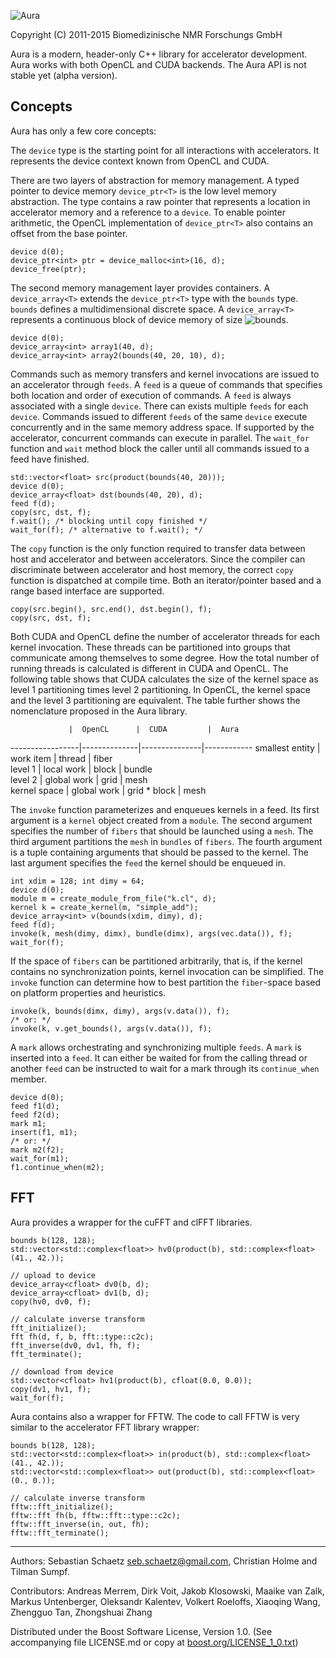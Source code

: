 ![Aura](https://raw.githubusercontent.com/sschaetz/aura/develop/doc/logo.png)

Copyright (C) 2011-2015 Biomedizinische NMR Forschungs GmbH

Aura is a modern, header-only C++ library for accelerator development. Aura 
works with both OpenCL and CUDA backends. The Aura API is not stable yet (alpha
version).

## Concepts

Aura has only a few core concepts:

The `device` type is the starting point for all interactions with accelerators. It represents the device context known from OpenCL and CUDA. 

There are two layers of abstraction for memory management. A typed pointer to device memory `device_ptr<T>` is the low level memory abstraction. The type contains a raw pointer that represents a location in accelerator memory and a reference to a `device`. To enable pointer arithmetic, the OpenCL implementation of `device_ptr<T>` also contains an offset from the base pointer.

~~~{.cpp}
device d(0);
device_ptr<int> ptr = device_malloc<int>(16, d);
device_free(ptr);
~~~

The second memory management layer provides containers. A `device_array<T>` extends the `device_ptr<T>` type with the `bounds` type. `bounds` defines a multidimensional discrete space. A `device_array<T>` represents a continuous block of device memory of size ![bounds](https://raw.github.com/sschaetz/aura/develop/thoughts/bounds_formula.png).

~~~{.cpp}
device d(0);
device_array<int> array1(40, d);
device_array<int> array2(bounds(40, 20, 10), d);
~~~

Commands such as memory transfers and kernel invocations are issued to an accelerator through `feeds`. A `feed` is a queue of commands that specifies both location and order of execution of commands. A `feed` is always associated with a single `device`. There can exists multiple `feeds` for each `device`. Commands issued to different `feeds` of the same `device` execute concurrently and in the same memory address space. If supported by the accelerator, concurrent commands can execute in parallel. The `wait_for` function and `wait` method block the caller until all commands issued to a feed have finished.

~~~{.cpp}
std::vector<float> src(product(bounds(40, 20)));
device d(0);
device_array<float> dst(bounds(40, 20), d);
feed f(d);
copy(src, dst, f);
f.wait(); /* blocking until copy finished */
wait_for(f); /* alternative to f.wait(); */
~~~

The `copy` function is the only function required to transfer data between host and accelerator and between accelerators. Since the compiler can discriminate between accelerator and host memory, the correct `copy` function is dispatched at compile time. Both an iterator/pointer based and a range based interface are supported.

~~~{.cpp}
copy(src.begin(), src.end(), dst.begin(), f);
copy(src, dst, f);
~~~

Both CUDA and OpenCL define the number of accelerator threads for each kernel invocation. These threads can be partitioned into groups that communicate among themselves to some degree. How the total number of running threads is calculated is different in CUDA and OpenCL. The following table shows that CUDA calculates the size of the kernel space as level 1 partitioning times level 2 partitioning. In OpenCL, the kernel space and the level 3 partitioning are equivalent. The table further shows the nomenclature proposed in the Aura library. 

                 |  OpenCL      |  CUDA         |  Aura 
-----------------|--------------|---------------|------------
 smallest entity |  work item   |  thread       |  fiber    
 level 1         |  local work  |  block        |  bundle   
 level 2         |  global work |  grid         |  mesh     
 kernel space    |  global work |  grid * block |  mesh      



The `invoke` function parameterizes and enqueues kernels in a feed. Its first argument is a `kernel` object created from a `module`. The second argument specifies the number of `fibers` that should be launched using a `mesh`. The third argument partitions the `mesh` in `bundles` of `fibers`. The fourth argument is a tuple
containing arguments that should be passed to the kernel. The last argument specifies the `feed` the kernel should be enqueued in.

~~~{.cpp}
int xdim = 128; int dimy = 64;
device d(0);
module m = create_module_from_file("k.cl", d);
kernel k = create_kernel(m, "simple_add");
device_array<int> v(bounds(xdim, dimy), d);
feed f(d);
invoke(k, mesh(dimy, dimx), bundle(dimx), args(vec.data()), f);
wait_for(f);
~~~

If the space of `fibers` can be partitioned arbitrarily, that is, if the kernel contains no synchronization points, kernel invocation can be simplified. The `invoke` function can determine how to best partition the `fiber`-space based on platform properties and heuristics.

~~~{.cpp}
invoke(k, bounds(dimx, dimy), args(v.data()), f);
/* or: */
invoke(k, v.get_bounds(), args(v.data()), f);
~~~

A `mark` allows orchestrating and synchronizing multiple `feeds`. A `mark` is inserted into a `feed`. It can either be waited for from the calling thread or another `feed` can be instructed to wait for a mark through its `continue_when` member.

~~~{.cpp}
device d(0);  
feed f1(d);
feed f2(d);
mark m1;
insert(f1, m1);
/* or: */
mark m2(f2);
wait_for(m1);
f1.continue_when(m2);
~~~

## FFT

Aura provides a wrapper for the cuFFT and clFFT libraries. 

~~~{.cpp}
bounds b(128, 128);
std::vector<std::complex<float>> hv0(product(b), std::complex<float>(41., 42.));

// upload to device
device_array<cfloat> dv0(b, d);
device_array<cfloat> dv1(b, d);
copy(hv0, dv0, f);

// calculate inverse transform
fft_initialize();
fft fh(d, f, b, fft::type::c2c);
fft_inverse(dv0, dv1, fh, f);
fft_terminate();

// download from device
std::vector<cfloat> hv1(product(b), cfloat(0.0, 0.0));
copy(dv1, hv1, f);
wait_for(f);
~~~

Aura contains also a wrapper for FFTW. The code to call FFTW is very similar to the accelerator FFT library wrapper:

~~~{.cpp}
bounds b(128, 128);
std::vector<std::complex<float>> in(product(b), std::complex<float>(41., 42.));
std::vector<std::complex<float>> out(product(b), std::complex<float>(0., 0.));

// calculate inverse transform
fftw::fft_initialize();
fftw::fft fh(b, fftw::fft::type::c2c);
fftw::fft_inverse(in, out, fh);
fftw::fft_terminate();
~~~


----------------------------

Authors: 
Sebastian Schaetz <seb.schaetz@gmail.com>, Christian Holme and Tilman Sumpf.

Contributors:
Andreas Merrem, Dirk Voit, Jakob Klosowski, Maaike van Zalk, Markus Untenberger, Oleksandr Kalentev, Volkert Roeloffs, Xiaoqing Wang, Zhengguo Tan, Zhongshuai Zhang


Distributed under the Boost Software License, Version 1.0.
(See accompanying file LICENSE.md or copy at 
[boost.org/LICENSE_1_0.txt](http://www.boost.org/LICENSE_1_0.txt "boost.org/LICENSE_1_0.txt"))



